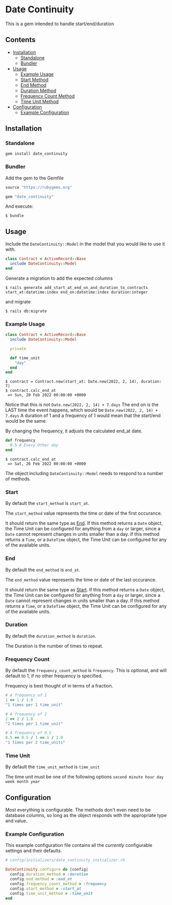 # Date Continuity
This is a gem intended to handle start/end/duration

## Contents
  - [Installation](#installation)
    - [Standalone](#standalone)
    - [Bundler](#bundler)
  - [Usage](#usage)
    - [Example Usage](#example-usage)
    - [Start Method](#start-method)
    - [End Method](#end-method)
    - [Duration Method](#duration-method)
    - [Frequency Count Method](#frequency-count-method)
    - [Time Unit Method](#time-unit-method)
  - [Configuration](#configuration)
    - [Example Configuration](#example-configuration)

## Installation
### Standalone
`gem install date_continuity`

### Bundler
Add the gem to the Gemfile
```ruby
source "https://rubygems.org"

gem "date_continuity"
```

And execute:
```shell
$ bundle
```

## Usage
Include the `DateContinuity::Model` in the model that you would like to use it with.

```ruby
class Contract < ActiveRecord::Base
  include DateContinuity::Model
end
```

Generate a migration to add the expected columns
```shell
$ rails generate add_start_at_end_on_and_duration_to_contracts start_at:datetime:index end_on:datetime:index duration:integer
```
and migrate
```shell
$ rails db:migrate
```

### Example Usage

```ruby
class Contract < ActiveRecord::Base
  include DateContinuity::Model

  private

  def time_unit
    "day"
  end
end
```

```shell
$ contract = Contract.new(start_at: Date.new(2022, 2, 14), duration: 7)
$ contract.calc_end_at
 => Sun, 20 Feb 2022 00:00:00 +0000
```
Notice that this is not `Date.new(2022, 2, 14) + 7.days` The end on is the LAST time the event happens, which would be `Date.new(2022, 2, 14) + 7.days`
A duration of 1 and a frequency of 1 would mean that the start/end would be the same.

By changing the frequency, it adjusts the calculated end_at date.

```ruby
def frequency
  0.5 # Every Other day
end
```

```shell
$ contract.calc_end_at
 => Sat, 26 Feb 2022 00:00:00 +0000
```

The object including `DateContinuity::Model` needs to respond to a number of methods.

### Start
By default the `start_method` is `start_at`.

The `start_method` value represents the time or date of the first occurance.

It should return the same type as [End](#end). If this method returns a `Date` object, the Time Unit can be configured for anything from a `day` or larger, since a `Date` cannot represent changes in units smaller than a day. If this method returns a `Time`, or a `DateTime` object, the Time Unit can be configured for any of the available units.

### End
By default the `end_method` is `end_at`.

The `end_method` value represents the time or date of the last occurance.

It should return the same type as [Start](#start). If this method returns a `Date` object, the Time Unit can be configured for anything from a `day` or larger, since a `Date` cannot represent changes in units smaller than a day. If this method returns a `Time`, or a `DateTime` object, the Time Unit can be configured for any of the available units.

### Duration
By default the `duration_method` is `duration`.

The Duration is the number of times to repeat.

### Frequency Count
By default the `frequency_count_method` is `frequency`. This is optional, and will default to 1, if no other frequency is specified.

Frequency is best thought of in terms of a fraction.
```ruby
# A frequency of 1
1 == 1 / 1.0
"1 times per 1 time_unit"

# A frequency of 2
2 == 2 / 1.0
"2 times per 1 time_unit"

# A frequency of 0.5
0.5 == 0.5 / 1 == 1 / 2.0
"1 times per 2 time_units"
```
### Time Unit
By default the `time_unit_method` is `time_unit`

The time unit must be one of the following options `second minute hour day week month year`


## Configuration
Most everything is configurable. The methods don't even need to be database columns, so long as the object responds with the appropriate type and value.

### Example Configuration
This example configuration file contains all the _currently_ configurable settings and their defaults.

```ruby
# config/initializers/date_continuity_initializer.rb

DateContinuity.configure do |config|
  config.duration_method = :duration
  config.end_method = :end_at
  config.frequency_count_method = :frequency
  config.start_method = :start_at
  config.time_unit_method = :time_unit
end
```
